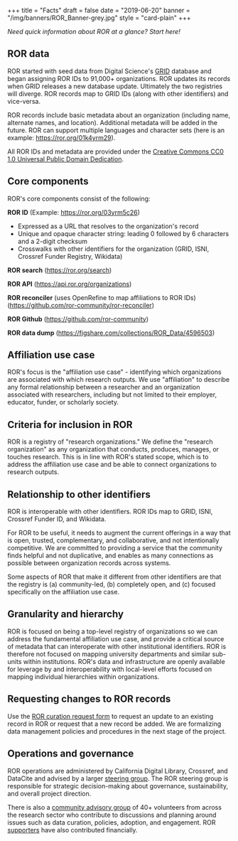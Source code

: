 +++
title = "Facts"
draft = false
date = "2019-06-20"
banner = "/img/banners/ROR_Banner-grey.jpg"
style = "card-plain"
+++

*Need quick information about ROR at a glance? Start here!*

## ROR data

ROR started with seed data from Digital Science's [GRID](https://grid.ac) database and began assigning ROR IDs to 91,000+ organizations. ROR updates its records when GRID releases a new database update. Ultimately the two registries will diverge. ROR records map to GRID IDs (along with other identifiers) and vice-versa.

ROR records include basic metadata about an organization (including name, alternate names, and location). Additional metadata will be added in the future. ROR can support multiple languages and character sets (here is an example: <https://ror.org/01k4yrm29>).

All ROR IDs and metadata are provided under the [Creative Commons CC0 1.0 Universal Public Domain Dedication](https://creativecommons.org/publicdomain/zero/1.0//).

## Core components

ROR's core components consist of the following:

**ROR ID** (Example: <https://ror.org/03yrm5c26>)
- Expressed as a URL that resolves to the organization's record     
- Unique and opaque character string: leading 0 followed by 6 characters and a 2-digit checksum     
- Crosswalks with other identifiers for the organization (GRID, ISNI, Crossref Funder Registry, Wikidata)     

**ROR search** (<https://ror.org/search>)

**ROR API** (<https://api.ror.org/organizations>) 

**ROR reconciler** (uses OpenRefine to map affiliations to ROR IDs) (<https://github.com/ror-community/ror-reconciler>) 

**ROR Github** (<https://github.com/ror-community>)  

**ROR data dump** (<https://figshare.com/collections/ROR_Data/4596503>)

## Affiliation use case

ROR's focus is the "affiliation use case" - identifying which organizations are associated with which research outputs. We use "affiliation" to describe any formal relationship between a researcher and an organization associated with researchers, including but not limited to their employer, educator, funder, or scholarly society.

## Criteria for inclusion in ROR

ROR is a registry of "research organizations." We define the "research organization" as any organization that conducts, produces, manages, or touches research. This is in line with ROR's stated scope, which is to address the affiliation use case and be able to connect organizations to research outputs. 

## Relationship to other identifiers

ROR is interoperable with other identifiers. ROR IDs map to GRID, ISNI, Crossref Funder ID, and Wikidata.

For ROR to be useful, it needs to augment the current offerings in a way that is open, trusted, complementary, and collaborative, and not intentionally competitive. We are committed to providing a service that the community finds helpful and not duplicative, and enables as many connections as possible between organization records across systems.

Some aspects of ROR that make it different from other identifiers are that the registry is (a) community-led, (b) completely open, and \(c) focused specifically on the affiliation use case.

## Granularity and hierarchy

ROR is focused on being a top-level registry of organizations so we can address the fundamental affiliation use case, and provide a critical source of metadata that can interoperate with other institutional identifiers. ROR is therefore not focused on mapping university departments and similar sub-units within institutions. ROR's data and infrastructure are openly available for leverage by and interoperability with local-level efforts focused on mapping individual hierarchies within organizations.

## Requesting changes to ROR records

Use the [ROR curation request form](/curation) to request an update to an existing record in ROR or request that a new record be added. We are formalizing data management policies and procedures in the next stage of the project.

## Operations and governance

ROR operations are administered by California Digital Library, Crossref, and DataCite and advised by a larger [steering group](/about/#steering-group). The ROR steering group is responsible for strategic decision-making about governance, sustainability, and overall project direction.

There is also a [community advisory group](/supporters) of 40+ volunteers from across the research sector who contribute to discussions and planning around issues such as data curation, policies, adoption, and engagement. ROR [supporters](/supporters) have also contributed financially.
